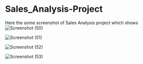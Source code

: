 # Sales_Analysis-Project
Here the some screenshot of Sales Analysis project which shows
![Screenshot (50)](https://github.com/aditya2lry/Sales_Analysis-Project/assets/107246534/84d43a05-2851-4249-a4b7-aede98709fd4)

![Screenshot (51)](https://github.com/aditya2lry/Sales_Analysis-Project/assets/107246534/3eff75be-3f52-4d37-9d57-cf1b5ba91b16)

![Screenshot (52)](https://github.com/aditya2lry/Sales_Analysis-Project/assets/107246534/20a5e66f-6a9c-41b2-9c68-03a15f3c1368)

![Screenshot (53)](https://github.com/aditya2lry/Sales_Analysis-Project/assets/107246534/2f5c0fb6-73b8-40d5-8690-d928d584eaa4)
